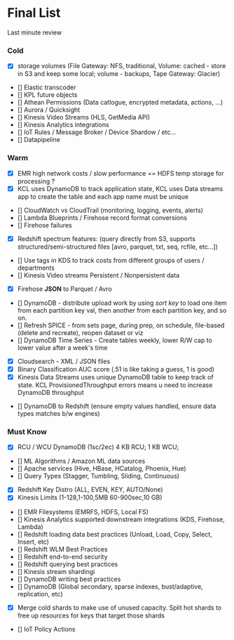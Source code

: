 # Final List

Last minute review

### Cold

- [x] storage volumes (File Gateway: NFS, traditional, Volume: cached - store in S3 and keep some local; volume - backups, Tape Gateway: Glacier)
- [] Elastic transcoder
- [] KPL future objects
- [] Athean Permissions (Data catlogue, encrypted metadata, actions, ...)
- [] Aurora / Quicksight
- [] Kinesis Video Streams (HLS, GetMedia API)
- [] Kinesis Analytics integrations
- [] IoT Rules / Message Broker / Device Shardow / etc... 
- [] Datapipeline

### Warm
- [x] EMR high network costs / slow performance == HDFS temp storage for processing ?
- [x] KCL uses DynamoDB to track application state, KCL uses Data streams app to create the table and each app name must be unique
- [] CloudWatch vs CloudTrail (monitoring, logging, events, alerts)
- [] Lambda Blueprints / Firehose record format conversions
- [] Firehose failures
- [x] Redshift spectrum features: (query directly from S3, supports structured/semi-structured files [avro, parquet, txt, seq, rcfile, etc...])
- [] Use tags in KDS to track costs from different groups of users / departments
- [] Kinesis Video streams Persistent / Nonpersistent data
- [x] Firehose **JSON** to Parquet / Avro
- [] DynamoDB - distribute upload work by using _sort key_ to load one item from each partition key val, then another from each partition key, and so on.
- [] Refresh SPICE - from sets page, during prep, on schedule, file-based (delete and recreate), reopen dataset or viz
- [] DynamoDB Time Series - Create tables weekly, lower R/W cap to lower value after a week's time
- [x] Cloudsearch - XML / JSON files
- [x] Binary Classification AUC score (.51 is like taking a guess, 1 is good)
- [x] Kinesis Data Streams uses unique DynamoDB table to keep track of state. KCL ProvisionedThroughput errors means u need to increase DynamoDB throughput
- [] DynamoDB to Redshift (ensure empty values handled, ensure data types matches b/w engines)

### Must Know
- [x] RCU / WCU DynamoDB (1sc/2ec) 4 KB RCU; 1 KB WCU;
- [] ML Algorithms / Amazon ML data sources
- [] Apache services (Hive, HBase, HCatalog, Phoenix, Hue)
- [] Query Types (Stagger, Tumbling, Sliding, Continuous)
- [x] Redshift Key Distro (ALL, EVEN, KEY, AUTO/None)
- [x] Kinesis Limits (1-128,1-100,5MB 60-900sec,10 GB)
- [] EMR Filesystems (EMRFS, HDFS, Local FS)
- [] Kinesis Analytics supported downstream integrations (KDS, Firehose, Lambda)
- [] Redshift loading data best practices (Unload, Load, Copy, Select, Insert, etc)
- [] Redshift WLM Best Practices
- [] Redshift end-to-end security
- [] Redshift querying best practices
- [] Kinesis stream shardingi
- [] DynamoDB writing best practices
- [] DynamoDB (Global secondary, sparse indexes, bust/adaptive, replication, etc)
- [x] Merge cold shards to make use of unused capacity. Split hot shards to free up resources for keys that target those shards
- [] IoT Policy Actions

